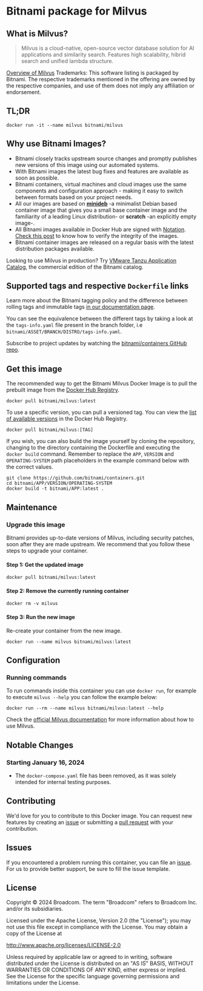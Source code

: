 # Bitnami package for Milvus

## What is Milvus?

> Milvus is a cloud-native, open-source vector database solution for AI applications and similarity search. Features high scalability, hibrid search and unified lambda structure.

[Overview of Milvus](https://milvus.io/)
Trademarks: This software listing is packaged by Bitnami. The respective trademarks mentioned in the offering are owned by the respective companies, and use of them does not imply any affiliation or endorsement.

## TL;DR

```console
docker run -it --name milvus bitnami/milvus
```

## Why use Bitnami Images?

* Bitnami closely tracks upstream source changes and promptly publishes new versions of this image using our automated systems.
* With Bitnami images the latest bug fixes and features are available as soon as possible.
* Bitnami containers, virtual machines and cloud images use the same components and configuration approach - making it easy to switch between formats based on your project needs.
* All our images are based on [**minideb**](https://github.com/bitnami/minideb) -a minimalist Debian based container image that gives you a small base container image and the familiarity of a leading Linux distribution- or **scratch** -an explicitly empty image-.
* All Bitnami images available in Docker Hub are signed with [Notation](https://notaryproject.dev/). [Check this post](https://blog.bitnami.com/2024/03/bitnami-packaged-containers-and-helm.html) to know how to verify the integrity of the images.
* Bitnami container images are released on a regular basis with the latest distribution packages available.

Looking to use Milvus in production? Try [VMware Tanzu Application Catalog](https://bitnami.com/enterprise), the commercial edition of the Bitnami catalog.

## Supported tags and respective `Dockerfile` links

Learn more about the Bitnami tagging policy and the difference between rolling tags and immutable tags [in our documentation page](https://techdocs.broadcom.com/us/en/vmware-tanzu/application-catalog/tanzu-application-catalog/services/tac-doc/apps-tutorials-understand-rolling-tags-containers-index.html).

You can see the equivalence between the different tags by taking a look at the `tags-info.yaml` file present in the branch folder, i.e `bitnami/ASSET/BRANCH/DISTRO/tags-info.yaml`.

Subscribe to project updates by watching the [bitnami/containers GitHub repo](https://github.com/bitnami/containers).

## Get this image

The recommended way to get the Bitnami Milvus Docker Image is to pull the prebuilt image from the [Docker Hub Registry](https://hub.docker.com/r/bitnami/milvus).

```console
docker pull bitnami/milvus:latest
```

To use a specific version, you can pull a versioned tag. You can view the [list of available versions](https://hub.docker.com/r/bitnami/milvus/tags/) in the Docker Hub Registry.

```console
docker pull bitnami/milvus:[TAG]
```

If you wish, you can also build the image yourself by cloning the repository, changing to the directory containing the Dockerfile and executing the `docker build` command. Remember to replace the `APP`, `VERSION` and `OPERATING-SYSTEM` path placeholders in the example command below with the correct values.

```console
git clone https://github.com/bitnami/containers.git
cd bitnami/APP/VERSION/OPERATING-SYSTEM
docker build -t bitnami/APP:latest .
```

## Maintenance

### Upgrade this image

Bitnami provides up-to-date versions of Milvus, including security patches, soon after they are made upstream. We recommend that you follow these steps to upgrade your container.

#### Step 1: Get the updated image

```console
docker pull bitnami/milvus:latest
```

#### Step 2: Remove the currently running container

```console
docker rm -v milvus
```

#### Step 3: Run the new image

Re-create your container from the new image.

```console
docker run --name milvus bitnami/milvus:latest
```

## Configuration

### Running commands

To run commands inside this container you can use `docker run`, for example to execute `milvus --help` you can follow the example below:

```console
docker run --rm --name milvus bitnami/milvus:latest --help
```

Check the [official Milvus documentation](https://milvus.io/docs/) for more information about how to use Milvus.

## Notable Changes

### Starting January 16, 2024

* The `docker-compose.yaml` file has been removed, as it was solely intended for internal testing purposes.

## Contributing

We'd love for you to contribute to this Docker image. You can request new features by creating an [issue](https://github.com/bitnami/containers/issues) or submitting a [pull request](https://github.com/bitnami/containers/pulls) with your contribution.

## Issues

If you encountered a problem running this container, you can file an [issue](https://github.com/bitnami/containers/issues/new/choose). For us to provide better support, be sure to fill the issue template.

## License

Copyright &copy; 2024 Broadcom. The term "Broadcom" refers to Broadcom Inc. and/or its subsidiaries.

Licensed under the Apache License, Version 2.0 (the "License");
you may not use this file except in compliance with the License.
You may obtain a copy of the License at

<http://www.apache.org/licenses/LICENSE-2.0>

Unless required by applicable law or agreed to in writing, software
distributed under the License is distributed on an "AS IS" BASIS,
WITHOUT WARRANTIES OR CONDITIONS OF ANY KIND, either express or implied.
See the License for the specific language governing permissions and
limitations under the License.
